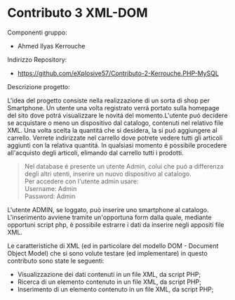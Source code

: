 # Contributo 3 XML-DOM

Componenti gruppo:
- Ahmed Ilyas Kerrouche

Indirizzo Repository:
- https://github.com/eXplosive57/Contributo-2-Kerrouche.PHP-MySQL

Descrizione progetto:

L'idea del progetto consiste nella realizzazione di un sorta di shop per Smartphone. Un utente una volta registrato verrá
portato sulla homepage del sito dove potrá visualizzare le novitá del momento.L'utente puó decidere se acquistare o meno un dispositivo dal catalogo, contenuti nel relativo file XML. 
Una volta scelta la quantitá che si desidera, la si puó aggiungere al carrello. Verrete indirizzate nel carrello dove potrete vedere tutti gli articoli aggiunti con la relativa quantitá. 
In qualsiasi momento é possibile procedere all'acquisto degli articoli, elimando dal carrello tutti i prodotti.

> Nel database é presente un utente Admin, colui che puó a differenza degli altri utenti, inserire un nuovo dispositivo al catalogo. <br>
Per accedere con l'utente admin usare: <br>
  > Username: Admin <br>
  Password: Admin

L'utente ADMIN, se loggato, può inserire uno smartphone al catalogo. L'inserimento avviene tramite un'opportuna form dalla quale, mediante opportuni script php, è possibile estrarre i dati da inserire negli appositi file XML.

Le caratteristiche di XML (ed in particolare del modello DOM - Document Object Model) che si sono volute testare (ed implementare) in questo contributo sono state le seguenti:

- Visualizzazione dei dati contenuti in un file XML, da script PHP;
- Ricerca di un elemento contenuto in un file XML, da script PHP;
- Inserimento di un elemento contenuto in un file XML, da script PHP;
